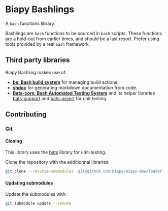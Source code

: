 # Biapy Bashlings

A `bash` functions library.

Bashlings are `bash` functions to be sourced in `bash` scripts. These functions
are a hold-out from earlier times, and should be a last resort. Prefer using
tools provided by a real `bash` framework.

## Third party libraries

Biapy Bashling makes use of:

- **[bs: Bash build system](https://github.com/labaneilers/bs)** for managing build
  actions.
- **[shdoc](https://github.com/reconquest/shdoc)** for generating markdown
  documentation from code.
- **[Bats-core: Bash Automated Testing System](https://github.com/bats-core/bats-core.git)**
  and its helper libraries
  [bats-support](https://github.com/bats-core/bats-support.git)
  and [bats-assert](https://github.com/bats-core/bats-assert.git)
  for unit testing.

## Contributing

### Git

#### Cloning

This library uses the [bats][bats-core] library for unit-testing.

Clone the repository with the additionnal libraries:

```bash
git clone --recurse-submodules 'git@github.com:biapy/biapy-downloader'
```

#### Updating submodules

Update the submodules with:

```bash
git submodule update --remote
```

[bats-core]: https://github.com/bats-core/bats-core